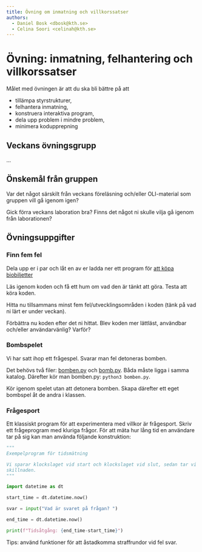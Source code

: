 ```yaml
---
title: Övning om inmatning och villkorssatser
authors:
  - Daniel Bosk <dbosk@kth.se>
  - Celina Soori <celinah@kth.se>
---
```

# Övning: inmatning, felhantering och villkorssatser

Målet med övningen är att du ska bli bättre på att

  - tillämpa styrstrukturer,
  - felhantera inmatning,
  - konstruera interaktiva program,
  - dela upp problem i mindre problem,
  - minimera kodupprepning

## Veckans övningsgrupp

...


## Önskemål från gruppen

Var det något särskilt från veckans föreläsning och/eller OLI-material som gruppen vill gå igenom igen?

Gick förra veckans laboration bra? Finns det något ni skulle vilja gå igenom från laborationen?

## Övningsuppgifter

### Finn fem fel

Dela upp er i par och låt en av er ladda ner ett program för [att köpa biobiljetter](https://github.com/dbosk/intropy/blob/revision_of_exercises/modules/conditionals/movietickets.py)

Läs igenom koden och få ett hum om vad den är tänkt att göra. Testa att köra koden.

Hitta nu tillsammans minst fem fel/utvecklingsområden i koden (tänk på vad ni lärt er under veckan).

Förbättra nu koden efter det ni hittat. Blev koden mer lättläst, användbar och/eller användarvänlig? Varför?

### Bombspelet

Vi har satt ihop ett frågespel. Svarar man fel detoneras bomben.

Det behövs två filer: [bomben.py][bomben] och [bomb.py][bomb]. Båda måste ligga 
i samma katalog. Därefter kör man bomben.py: `python3 bomben.py`.

[bomben]: https://github.com/dbosk/intropy/blob/master/modules/conditionals/bomben.py
[bomb]: https://github.com/dbosk/intropy/blob/master/modules/conditionals/bomb.py

Kör igenom spelet utan att detonera bomben. Skapa därefter ett eget bombspel åt 
de andra i klassen.


### Frågesport

Ett klassiskt program för att experimentera med villkor är frågesport. Skriv 
ett frågeprogram med kluriga frågor. För att mäta hur lång tid en användare tar 
på sig kan man använda följande konstruktion:
```python
"""
Exempelprogram för tidsmätning

Vi sparar klockslaget vid start och klockslaget vid slut, sedan tar vi 
skillnaden.
"""

import datetime as dt

start_time = dt.datetime.now()

svar = input("Vad är svaret på frågan? ")

end_time = dt.datetime.now()

print(f"Tidsåtgång: {end_time-start_time}")
```

Tips: använd funktioner för att åstadkomma straffrundor vid fel svar.
